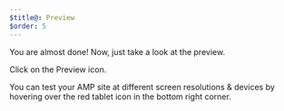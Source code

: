 ```yaml
---
$title@: Preview
$order: 5
---
```

You are almost done! Now, just take a look at the preview.

Click on the Preview icon.

<amp-img src="/static/img/previewicon.png" width="1444" height="838" layout="responsive" class="screenshot">  

You can test your AMP site at different screen resolutions & devices by hovering over the red tablet icon in the bottom right corner.

<amp-img src="/static/img/preview.png" width="1444" height="839" layout="responsive" class="screenshot">  
